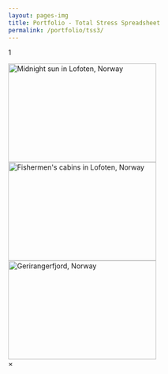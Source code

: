 ```yaml
---
layout: pages-img
title: Portfolio - Total Stress Spreadsheet
permalink: /portfolio/tss3/
---
```


[comment]: <> (https://www.w3schools.com/howto/howto_css_modal_images.asp)

<meta name="viewport" content="width=device-width, initial-scale=1">
<body>

<p> 1 </p>

<img class="myImages" id="myImg" src=/assets/img/TSS.png alt="Midnight sun in Lofoten, Norway" width="300" height="200">

<img class="myImages" id="myImg" src=/assets/img/avatar.jpg alt="Fishermen's cabins in Lofoten, Norway" width="300" height="200">

<img class="myImages" id="myImg" src=/assets/img/TSS.png alt="Gerirangerfjord, Norway" width="300" height="200">

<div id="myModal" class="modal">
  <span class="close">&times;</span>
  <img class="modal-content" id="img01">
  <div id="caption"></div>
</div>

<script src="/assets/js/modals_img.js"></script>            
</body>
